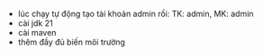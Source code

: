 - lúc chạy tự động tạo tài khoản admin rồi: TK: admin, MK: admin
- cài jdk 21
- cài maven
- thêm đầy đủ biến môi trường
